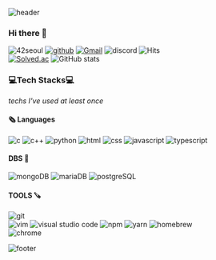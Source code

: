 ![header](https://capsule-render.vercel.app/api?type=waving&color=gradient&customColorList=17,23&height=200&section=header&text=jeelee&fontSize=80&animation=twinkling&fontColor=b8e994&rotate=-10)
### Hi there 👋
![42seoul](https://img.shields.io/badge/jeelee-000000?style=flat&logo=42&logoColor=white) [![github](https://img.shields.io/badge/ggyaal-181717?style=flat&logo=Github&logoColor=white)](https://github.com/ggyaal) [![Gmail](https://img.shields.io/badge/jeelee553@gmail.com-EA4335?style=flat&logo=Gmail&logoColor=white)](https://mail.google.com/mail/?view=cm&amp;fs=1&amp;to=jeelee553@gmail.com) ![discord](https://img.shields.io/badge/jeelee%234450-5865F2?style=flat&logo=Discord&logoColor=white) ![Hits](https://hits.seeyoufarm.com/api/count/incr/badge.svg?url=https%3A%2F%2Fgithub.com%2F42jeelee&count_bg=%2350961B&title_bg=%23555555&icon=&icon_color=%23E7E7E7&title=hits&edge_flat=false)  
[![Solved.ac](http://mazassumnida.wtf/api/v2/generate_badge?boj=jeelee)](https://solved.ac/jeelee) ![GitHub stats](https://github-readme-stats.vercel.app/api?username=42jeelee&show_icons=true&theme=gruvbox)  

### 💻Tech Stacks💻
_techs I've used at least once_
#### 🗞 Languages
![c](https://img.shields.io/badge/C-A8B9CC?style=flat&logo=C&logoColor=white) ![c++](https://img.shields.io/badge/C++-00599C?style=flat&logo=C%2B%2B&logoColor=white) ![python](https://img.shields.io/badge/python-3776AB?style=flat&logo=Python&logoColor=white) ![html](https://img.shields.io/badge/html-E34F26?style=flat&logo=HTML5&logoColor=white) ![css](https://img.shields.io/badge/CSS-1572B6?style=flat&logo=CSS3&logoColor=white) ![javascript](https://img.shields.io/badge/javascript-F7DF1E?style=flat&logo=Javascript&logoColor=white) ![typescript](https://img.shields.io/badge/typescript-3178C6?style=flat&logo=Typescript&logoColor=white)
#### DBS 💾
![mongoDB](https://img.shields.io/badge/mongoDB-47A248?style=flat&logo=MongoDB&logoColor=white) ![mariaDB](https://img.shields.io/badge/mariaDB-003545?style=flat&logo=MariaDB&logoColor=white) ![postgreSQL](https://img.shields.io/badge/postgreSQL-4169E1?style=flat&logo=PostgreSQL&logoColor=white)
#### TOOLS 🪚
![git](https://img.shields.io/badge/git-F05032?style=flat&logo=git&logoColor=white)  
![vim](https://img.shields.io/badge/vim-019733?style=flat&logo=vim&logoColor=white) ![visual studio code](https://img.shields.io/badge/visual%20studio-code-007ACC?style=flat&logo=VisualStudioCode&logoColor=white)
![npm](https://img.shields.io/badge/npm-CB3837?style=flat&logo=npm&logoColor=white) ![yarn](https://img.shields.io/badge/yarn-2C8EBB?style=flat&logo=Yarn&logoColor=white) ![homebrew](https://img.shields.io/badge/Homebrew-FBB040?style=flat&logo=Homebrew&logoColor=white)  
![chrome](https://img.shields.io/badge/Chrome-4285F4?style=flat&logo=GoogleChrome&logoColor=white)

![footer](https://capsule-render.vercel.app/api?type=waving&color=gradient&customColorList=17,23&height=90&section=footer)


<!--
**42jeelee/42jeelee** is a ✨ _special_ ✨ repository because its `README.md` (this file) appears on your GitHub profile.

Here are some ideas to get you started:

- 🔭 I’m currently working on ...
- 🌱 I’m currently learning ...
- 👯 I’m looking to collaborate on ...
- 🤔 I’m looking for help with ...
- 💬 Ask me about ...
- 📫 How to reach me: ...
- 😄 Pronouns: ...
- ⚡ Fun fact: ...
-->
